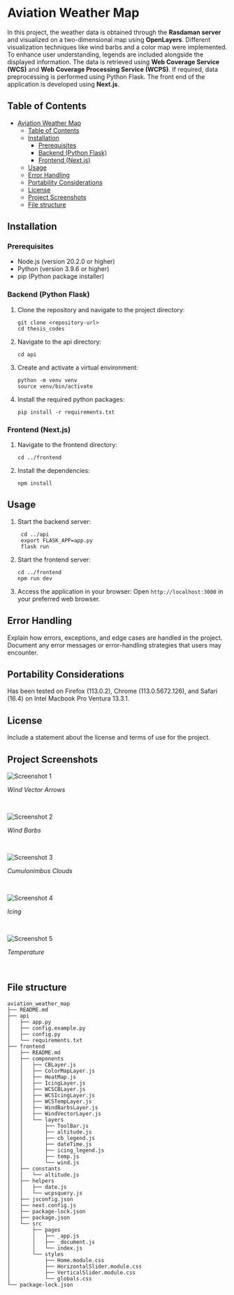# Aviation Weather Map
In this project, the weather data is obtained through the **Rasdaman server** and visualized on a two-dimensional map using **OpenLayers**. Different visualization techniques like wind barbs and a color map were implemented. To enhance user understanding, legends are included alongside the displayed information.  The data is retrieved using **Web Coverage Service (WCS)** and **Web Coverage Processing Service (WCPS)**. If required, data preprocessing is performed using Python Flask. The front end of the application is developed using **Next.js**.

## Table of Contents
- [Aviation Weather Map](#aviation-weather-map)
  - [Table of Contents](#table-of-contents)
  - [Installation](#installation)
    - [Prerequisites](#prerequisites)
    - [Backend (Python Flask)](#backend-python-flask)
    - [Frontend (Next.js)](#frontend-nextjs)
  - [Usage](#usage)
  - [Error Handling](#error-handling)
  - [Portability Considerations](#portability-considerations)
  - [License](#license)
  - [Project Screenshots](#project-screenshots)
  - [File structure](#file-structure)


## Installation


### Prerequisites
- Node.js (version 20.2.0 or higher)
- Python (version 3.9.6 or higher)
- pip (Python package installer)

### Backend (Python Flask)

  1. Clone the repository and navigate to the project directory:
     ```shell
     git clone <repository-url>
     cd thesis_codes
     ```
  2. Navigate to the api directory:
      ```shell
      cd api
      ```
  3. Create and activate a virtual environment:
      ```shell
      python -m venv venv
      source venv/bin/activate
      ```
  4. Install the required python packages:
      ```shell
      pip install -r requirements.txt
      ```
  ### Frontend (Next.js)

  1. Navigate to the frontend directory:
      ```shell
      cd ../frontend
      ```
  2. Install the dependencies:
      ```shell
      npm install
      ```
  ## Usage

  1. Start the backend server:
     ```shell
      cd ../api
      export FLASK_APP=app.py
      flask run
      ```
  2. Start the frontend server:
      ```shell
      cd ../frontend
      npm run dev
      ```
  3. Access the application in your browser:
  Open ```http://localhost:3000``` in your preferred web browser.

## Error Handling

Explain how errors, exceptions, and edge cases are handled in the project. Document any error messages or error-handling strategies that users may encounter.

## Portability Considerations
Has been tested on Firefox (113.0.2), Chrome (113.0.5672.126), and Safari (16.4) on Intel Macbook Pro Ventura 13.3.1.


## License

Include a statement about the license and terms of use for the project.

## Project Screenshots
![Screenshot 1](screenshots/wind-vector-arrows.png?raw=true)
<!-- *Caption: Wind Vector Arrows* -->
*Wind Vector Arrows*

<br />

![Screenshot 2](screenshots/wind-barbs.png?raw=true)
<!-- *Caption: Wind Barbs* -->
*Wind Barbs*

<br />

![Screenshot 3](screenshots/cb-clouds.png?raw=true)
<!-- *Caption: Cumulonimbus Clouds* -->
*Cumulonimbus Clouds*

<br />

![Screenshot 4](screenshots/icing.png?raw=true)
<!-- *Caption: Icing* -->
*Icing*

<br />

![Screenshot 5](screenshots/temperature.png?raw=true)
<!-- *Caption: Temperature* -->
*Temperature*

<br />

<!-- What I changed: caption, image file names, added ?raw=true, added portability considerations  -->
<!-- TODO: maybe explain motivation in the beginning or more info about what it is -->

## File structure

```
aviation_weather_map
├── README.md
├── api
│   ├── app.py
│   ├── config.example.py
│   ├── config.py
│   └── requirements.txt
├── frontend
│   ├── README.md
│   ├── components
│   │   ├── CBLayer.js
│   │   ├── ColorMapLayer.js
│   │   ├── HeatMap.js
│   │   ├── IcingLayer.js
│   │   ├── WCSCBLayer.js
│   │   ├── WCSIcingLayer.js
│   │   ├── WCSTempLayer.js
│   │   ├── WindBarbsLayer.js
│   │   ├── WindVectorLayer.js
│   │   └── layers
│   │       ├── ToolBar.js
│   │       ├── altitude.js
│   │       ├── cb_legend.js
│   │       ├── dateTime.js
│   │       ├── icing_legend.js
│   │       ├── temp.js
│   │       └── wind.js
│   ├── constants
│   │   └── altitude.js
│   ├── helpers
│   │   ├── date.js
│   │   └── wcpsquery.js
│   ├── jsconfig.json
│   ├── next.config.js
│   ├── package-lock.json
│   ├── package.json
│   └── src
│       ├── pages
│       │   ├── _app.js
│       │   ├── _document.js
│       │   └── index.js
│       └── styles
│           ├── Home.module.css
│           ├── HorizontalSlider.module.css
│           ├── VerticalSlider.module.css
│           └── globals.css
└── package-lock.json
```
